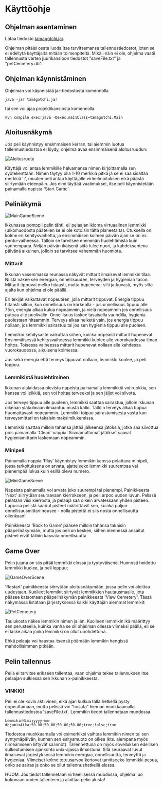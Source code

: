 # Käyttöohje

## Ohjelman asentaminen

Lataa tiedosto [tamagotchi.jar](https://github.com/hjeronen/ot-harjoitustyo/releases/tag/loppupalautus).

Ohjelman pitäisi osata luoda itse tarvitsemansa tallennustiedostot, joten se ei edellytä käyttäjältä mitään toimenpiteitä. Mikäli näin ei ole, ohjelma vaatii tallennusta varten juurikansioon tiedostot "saveFile.txt" ja "petCemetery.db".

## Ohjelman käynnistäminen

Ohjelman voi käynnistää jar-tiedostosta komennolla

```
java -jar tamagotchi.jar
```

tai sen voi ajaa projektikansiosta komennolla

```
mvn compile exec:java -Dexec.mainClass=tamagotchi.Main
```

## Aloitusnäkymä

Jos peli käynnistyy ensimmäisen kerran, tai aiemmin luotua tallennustiedostoa ei löydy, ohjelma avaa ensimmäisenä aloitusruudun:

![Aloitusruutu](https://user-images.githubusercontent.com/73843204/102689593-9360e980-41ff-11eb-86d2-d6736a75d204.png)

Käyttäjä voi antaa lemmikille haluamansa nimen kirjoittamalla sen syötekenttään. Nimen täytyy olla 1-10 merkkiä pitkä ja se ei saa sisältää merkkiä ';', muuten peli antaa käyttäjälle virheilmoituksen eikä päästä siirtymään eteenpäin. Jos nimi täyttää vaatimukset, itse peli käynnistetään painamalla napista 'Start Game'.

## Pelinäkymä

![MainGameScene](https://user-images.githubusercontent.com/73843204/102375304-a9359b00-3fc2-11eb-8d5b-d039d08dfd5a.png)

Ikkunassa pomppii pelin tähti, eli pelaajan ikioma virtuaalinen lemmikki (ulkomuodosta päätellen se ei ole kotoisin tältä planeetalta). Otuksella on kolme eri kehitysvaihetta, ja ensimmäisen kolmen päivän ajan se on ns. pentu-vaiheessa. Tällöin se tarvitsee enemmän huolehtimista kuin vanhempana. Neljän päivän ikäisenä siitä tulee nuori, ja kahdeksantena päivänä aikuinen, jolloin se tarvitsee vähemmän huomiota.

### Mittarit

Ikkunan vasemmassa reunassa näkyvät mittarit ilmaisevat lemmikin tilaa. Niistä näkee sen energian, onnellisuuden, terveyden ja hygienian tason. Mittarit tippuvat melko hitaasti, mutta hupenevat silti jatkuvasti, myös siltä ajalta kun ohjelma ei ole päällä.

Eri tekijät vaikuttavat nopeuteen, jolla mittarit tippuvat. Energia tippuu hitaasti silloin, kun onnellisuus on korkealla - jos onnellisuus tippuu alle 75:n, energia alkaa kulua nopeammin, ja vielä nopeammin jos onnellisuus putoaa alle puolivälin. Onnellisuus laskee tasaisella vauhdilla, hygienia puolestaan hitaammin. Terveys alkaa heiketä vain, jos energia tippuu nollaan, jos lemmikki sairastuu tai jos sen hygienia tippuu alle puoleen.

Lemmikin kehitysaste vaikuttaa siihen, kuinka nopeasti mittarit hupenevat. Ensimmäisessä kehitysvaiheessa lemmikki kuolee alle vuorokaudessa ilman hoitoa. Toisessa vaiheessa mittarit hupenevat nollaan alle kahdessa vuorokaudessa, aikuisena kolmessa.

Jos sekä energia että terveys tippuvat nollaan, lemmikki kuolee, ja peli loppuu.

### Lemmikistä huolehtiminen

Ikkunan alalaidassa olevista napeista painamalla lemmikkiä voi ruokkia, sen kanssa voi leikkiä, sen voi hoitaa terveeksi ja sen jäljet voi siivota.

Jos terveys tippuu alle puoleen, lemmikki saattaa sairastua, jolloin ikkunan oikeaan yläkulmaan ilmaantuu musta kallo. Tällöin terveys alkaa tippua huomattavasti nopeammin. Lemmikki toipuu sairastumisesta vasta kun terveysmittari on takaisin maksimilukemissa.

Lemmikki saattaa milloin tahansa jättää jälkeensä jätöksiä, jotka saa siivottua pois painamalla 'Clean' nappia. Siivoamattomat jätökset saavat hygieniamittarin laskemaan nopeammin.

### Minipeli

Painamalla nappia 'Play' käynnistyy lemmikin kanssa pelattava minipeli, jossa tarkoituksena on arvata, ajatteleeko lemmikki suurempaa vai pienempää lukua kuin esillä oleva numero.

![MiniGameScene](https://user-images.githubusercontent.com/73843204/101354436-7807ed00-3895-11eb-8f92-c23c836de054.png)

Napeista painamalla voi arvata joko suurempi tai pienempi. Painikkeesta 'Next' siirrytään seuraavaan kierrokseen, ja peli arpoo uuden luvun. Pelissä pelataan viisi kierrosta, ja pelaaja saa oikein arvatessaan yhden pisteen. Lopussa pelistä saadut pisteet määrittävät sen, kuinka paljon onnellisuusmittari nousee - nolla pistettä ei siis nosta onnellisuutta ollenkaan!

Painikkeesta 'Back to Game' pääsee milloin tahansa takaisin pääpelinäkymään, mutta jos peli on kesken, siihen mennessä ansaitut pisteet eivät tällöin kasvata onnellisuutta.

## Game Over

Pelin jujuna on siis pitää lemmikki elossa ja tyytyväisenä. Huonosti hoidettu lemmikki kuolee, ja peli loppuu:

![GameOverScene](https://user-images.githubusercontent.com/73843204/102713299-99ba9880-42c7-11eb-9c7b-f1e8da6ab1ee.png)

'Restart' painikkeesta siirrytään aloitusnäkymään, jossa pelin voi aloittaa uudestaan. Kuolleet lemmikit siirtyvät lemmikkien hautausmaalle, jota pääsee katsomaan pääpelinäkymän painikkeesta 'View Cemetery'. Tässä näkymässä listataan järjestyksessä kaikki käyttäjän aiemmat lemmikit:

![PetCemetery](https://user-images.githubusercontent.com/73843204/102378533-36c6ba00-3fc6-11eb-8bf7-7ddeec42fb63.png)

Taulukosta näkee lemmikin nimen ja iän. Kuolleen lemmikin ikä määrittyy sen perusteella, kuinka vanha se oli ohjelman ollessa viimeksi päällä, eli se ei laske aikaa jonka lemmikki on ollut unohdettuna.

Ehkä pelaaja voi haastaa itsensä pitämään lemmikin hengissä mahdollisimman pitkään.

## Pelin tallennus

Peliä ei tarvitse erikseen tallentaa, vaan ohjelma tekee tallennuksen itse pelaajan sulkiessa sen ikkunan x-painikkeesta.

### VINKKI!

Peli ei ole kovin aktiivinen, eikä ajan kulkua tällä hetkellä pysty nopeuttamaan, mutta pelissä voi "huijata" hieman muokkaamalla tallennustiedostoa 'saveFile.txt'. Lemmikin tiedot tallennetaan muodossa

```
LemmikinNimi;yyyy-mm-dd;unixAika;50.00;50.00;50.00;50.00;true;false;true
```

Tiedostoa muokkaamalla voi esimerkiksi vaihtaa lemmikin nimen tai sen syntymäpäivän, kunhan sen esitysmuoto on oikea (kts. aiempana myös nimeämiseen liittyvät säännöt). Tallennettuna on myös sovelluksen edellisen sulkeutumisen ajankohta unix-ajassa ilmaistuna. Sitä seuraavat luvut ilmaisevat järjestyksessä lemmikin energiaa, onnellisuutta, terveyttä ja hygieniaa. Viimeiset kolme totuusarvoa kertovat tarvitseeko lemmikki pesua, onko se sairas ja onko se ollut tallennushetkellä elossa.

HUOM. Jos tiedot tallennetaan virheellisessä muodossa, ohjelma luo kokonaan uuden tallenteen ja aloittaa pelin alusta!
